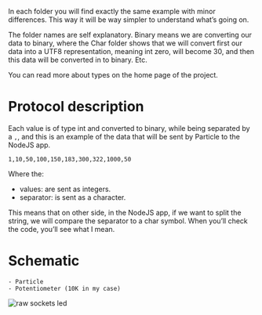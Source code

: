 In each folder you will find exactly the same example with minor differences. This way it will be way simpler to understand what’s going on.

The folder names are self explanatory. Binary means we are converting our data to binary, where the Char folder shows that we will convert first our data into a UTF8 representation, meaning int zero, will become 30, and then this data will be converted in to binary. Etc.

You can read more about types on the home page of the project.

# Protocol description

Each value is of type int and converted to binary, while being separated by a `,`, and this is an example of the data that will be sent by Particle to the NodeJS app.

`1,10,50,100,150,183,300,322,1000,50`

Where the:

- values: are sent as integers.
- separator: is sent as a character.

This means that on other side, in the NodeJS app, if we want to split the string, we will compare the separator to a char symbol. When you’ll check the code, you’ll see what I mean.

# Schematic

    - Particle
    - Potentiometer (10K in my case)

![raw sockets led](https://raw.githubusercontent.com/davidgatti/IoT-Raw-Sockets-Examples/assets/raw_sockets_potentiometer.png)
